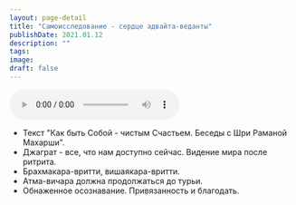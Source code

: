 ```yaml
---
layout: page-detail
title: "Самоисследование - сердце адвайта-веданты"
publishDate: 2021.01.12
description: ""
tags:
image:
draft: false
---
```


<audio title="2021.01.12 - Самоисследование - сердце адвайта-веданты.mp3" src="https://filer-api.advayta.org/v1.0/public/files/75137" controls=""></audio>

* Текст "Как быть Собой - чистым Счастьем. Беседы с Шри Раманой Махарши".
* Джаграт - все, что нам доступно сейчас. Видение мира после ритрита.
* Брахмакара-вритти, вишаякара-вритти.
* Атма-вичара должна продолжаться до турьи.
* Обнаженное осознавание. Привязанность и благодать.

  
